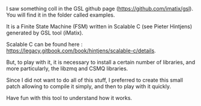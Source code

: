 
I saw something coll in the GSL github page (https://github.com/imatix/gsl). You will find it in the folder called examples.

It is a Finite State Machine (FSM) written in Scalable C (see Pieter Hintjens) generated by GSL tool (iMatix).

Scalable C can be found here : https://legacy.gitbook.com/book/hintjens/scalable-c/details.

But, to play with it, it is necessary to install a certain number of libraries, and more particularly, the libzmq and CSMQ libraries.

Since I did not want to do all of this stuff, I preferred to create this small patch allowing to compile it simply, and then to play with it quickly.

Have fun with this tool to understand how it works.



